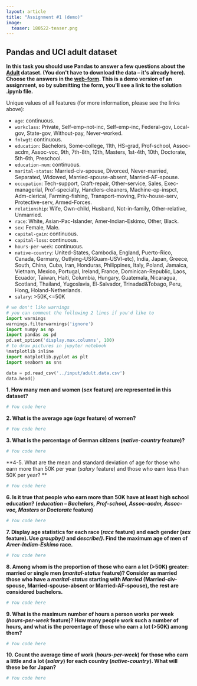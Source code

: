 ```yaml
---
layout: article
title: "Assignment #1 (demo)"
image:
  teaser: 180522-teaser.png
---
```

## Pandas and UCI adult dataset

**In this task you should use Pandas to answer a few questions about the [Adult](https://archive.ics.uci.edu/ml/datasets/Adult) dataset. (You don't have to download the data – it's already here). Choose the answers in the [web-form](https://docs.google.com/forms/d/1uY7MpI2trKx6FLWZte0uVh3ULV4Cm_tDud0VDFGCOKg). This is a demo version of an assignment, so by submitting the form, you'll see a link to the solution .ipynb file.**

Unique values of all features (for more information, please see the links above):
- `age`: continuous.
- `workclass`: Private, Self-emp-not-inc, Self-emp-inc, Federal-gov, Local-gov, State-gov, Without-pay, Never-worked.
- `fnlwgt`: continuous.
- `education`: Bachelors, Some-college, 11th, HS-grad, Prof-school, Assoc-acdm, Assoc-voc, 9th, 7th-8th, 12th, Masters, 1st-4th, 10th, Doctorate, 5th-6th, Preschool.
- `education-num`: continuous.
- `marital-status`: Married-civ-spouse, Divorced, Never-married, Separated, Widowed, Married-spouse-absent, Married-AF-spouse.
- `occupation`: Tech-support, Craft-repair, Other-service, Sales, Exec-managerial, Prof-specialty, Handlers-cleaners, Machine-op-inspct, Adm-clerical, Farming-fishing, Transport-moving, Priv-house-serv, Protective-serv, Armed-Forces.
- `relationship`: Wife, Own-child, Husband, Not-in-family, Other-relative, Unmarried.
- `race`: White, Asian-Pac-Islander, Amer-Indian-Eskimo, Other, Black.
- `sex`: Female, Male.
- `capital-gain`: continuous.
- `capital-loss`: continuous.
- `hours-per-week`: continuous.
- `native-country`: United-States, Cambodia, England, Puerto-Rico, Canada, Germany, Outlying-US(Guam-USVI-etc), India, Japan, Greece, South, China, Cuba, Iran, Honduras, Philippines, Italy, Poland, Jamaica, Vietnam, Mexico, Portugal, Ireland, France, Dominican-Republic, Laos, Ecuador, Taiwan, Haiti, Columbia, Hungary, Guatemala, Nicaragua, Scotland, Thailand, Yugoslavia, El-Salvador, Trinadad&Tobago, Peru, Hong, Holand-Netherlands.   
- `salary`: >50K,<=50K


```python
# we don't like warnings
# you can comment the following 2 lines if you'd like to
import warnings
warnings.filterwarnings('ignore')
import numpy as np
import pandas as pd
pd.set_option('display.max.columns', 100)
# to draw pictures in jupyter notebook
%matplotlib inline 
import matplotlib.pyplot as plt
import seaborn as sns
```


```python
data = pd.read_csv('../input/adult.data.csv')
data.head()
```

**1. How many men and women (*sex* feature) are represented in this dataset?** 


```python
# You code here
```

**2. What is the average age (*age* feature) of women?**


```python
# You code here
```

**3. What is the percentage of German citizens (*native-country* feature)?**


```python
# You code here
```

**4-5. What are the mean and standard deviation of age for those who earn more than 50K per year (*salary* feature) and those who earn less than 50K per year? **


```python
# You code here
```

**6. Is it true that people who earn more than 50K have at least high school education? (*education – Bachelors, Prof-school, Assoc-acdm, Assoc-voc, Masters* or *Doctorate* feature)**


```python
# You code here
```

**7. Display age statistics for each race (*race* feature) and each gender (*sex* feature). Use *groupby()* and *describe()*. Find the maximum age of men of *Amer-Indian-Eskimo* race.**


```python
# You code here
```

**8. Among whom is the proportion of those who earn a lot (>50K) greater: married or single men (*marital-status* feature)? Consider as married those who have a *marital-status* starting with *Married* (Married-civ-spouse, Married-spouse-absent or Married-AF-spouse), the rest are considered bachelors.**


```python
# You code here
```

**9. What is the maximum number of hours a person works per week (*hours-per-week* feature)? How many people work such a number of hours, and what is the percentage of those who earn a lot (>50K) among them?**


```python
# You code here
```

**10. Count the average time of work (*hours-per-week*) for those who earn a little and a lot (*salary*) for each country (*native-country*). What will these be for Japan?**


```python
# You code here
```
